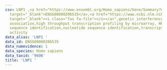 ```yaml
---
csv: LNP1 ,<a href="https://www.ensembl.org/Homo_sapiens/Gene/Summary?db=core;g=ENSG00000206535"
  target="_blank">ENSG00000206535</a>,<a href="https://www.ncbi.nlm.nih.gov/pubmed/28369544"
  target="_blank"><i class="fas fa-file"></i></a>",genetic interference,functional
  association,high throughput transcription profiling by microarray, HF73 cells,nucleotide
  sequence identification,nucleotide sequence identification,transcriptional regulation,down-regulates
  activity
data_alias: 'LNP1 '
data_id: ENSG00000206535
data_numevidence: 1
data_species: Homo sapiens
data_taxid: '9606'
title: 'LNP1 '
---
```

